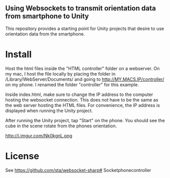 Using Websockets to transmit orientation data from smartphone to Unity
------------

This repository provides a starting point for Unity projects that desire to use orientation data from the smartphone.

Install
=======

Host the html files inside the "HTML controller" folder on a webserver. On my mac, I host the file locally by placing the folder in /Library/WebServer/Documents/ and going to http://MY.MACS.IP/controller/ on my phone. I renamed the folder "controller" for this example.

Inside index.html, make sure to change the IP address to the computer hosting the websocket connection. This does not have to be the same as the web server hosting the HTML files. For convenience, the IP address is displayed when running the Unity project.

After running the Unity project, tap "Start" on the phone. You should see the cube in the scene rotate from the phones orientation.

http://i.imgur.com/Nk0kgnL.png


License
=======

See https://github.com/sta/websocket-sharp# Socketphonecontroller

